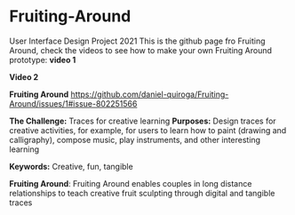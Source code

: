 # Fruiting-Around
User Interface Design Project 2021 
This is the github page fro Fruiting Around, check the videos to see how to make your own Fruiting Around prototype:
**video 1** 

**Video 2**

**Fruiting Around**
https://github.com/daniel-quiroga/Fruiting-Around/issues/1#issue-802251566

**The Challenge:** Traces for creative learning
**Purposes:** Design traces for creative activities, for example, for users to learn how to paint (drawing and calligraphy), compose music, play instruments, and other interesting learning

**Keywords:** Creative, fun, tangible

**Fruiting Around**: Fruiting Around enables couples in long distance relationships to teach creative fruit sculpting through digital and tangible traces
  
